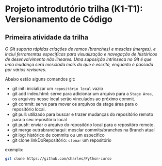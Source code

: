 # Projeto introdutório trilha (K1-T1): Versionamento de Código

## Primeira atividade da trilha

_O Git suporta rápidas criações de ramos (branches) e mesclas (merges), e inclui ferramentas específicas para visualização e navegação de históricos de desenvolvimento não lineares. Uma suposição intrínseca no Git é que uma mudança será mesclada mais do que é escrita, enquanto é passada por vários revisores._

Abaixo estão alguns comandos git:

- git init: inicializar um `repositório local` vazio
- git add index.html: serve para adicionar um arquivo para a `Stage Area`, os arquivos nesse local serão vinculados ao próximo commit.
- git commit: serve para mover os arquivos da stage área para o repositório local.
- git pull: utilizado para buscar e trazer mudanças do repositório remoto para o seu repositório local 
- git push: enviar o arquivo do repositório local para o repositóro remoto.
- git merge outrabranchaqui: mesclar commits/branches na Branch atual
- git log: histórico de commits ou um específico
- git clone linkDoRepositório: `clonar` um repositório

exemplo:
```sh
git clone https://github.com/charles/Python-curso
```
